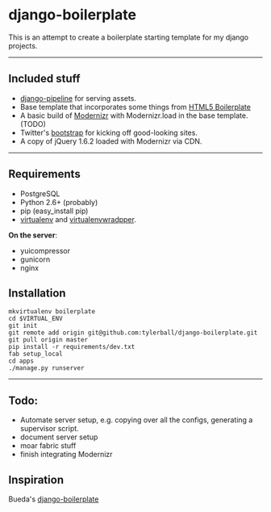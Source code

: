 django-boilerplate
==================

This is an attempt to create a boilerplate starting template for my django projects.

----

Included stuff
--------------

* [django-pipeline][pipe] for serving assets.
* Base template that incorporates some things from [HTML5 Boilerplate][h5b]
* A basic build of [Modernizr][mdnzr] with Modernizr.load in the base template. (TODO)
* Twitter's [bootstrap][boot] for kicking off good-looking sites.
* A copy of jQuery 1.6.2 loaded with Modernizr via CDN.

----

Requirements
------------

* PostgreSQL
* Python 2.6+ (probably)
* pip (easy\_install pip)
* [virtualenv][venv] and [virtualenvwradpper][venvw].

**On the server**:

* yuicompressor
* gunicorn
* nginx

Installation
------------

    mkvirtualenv boilerplate
    cd $VIRTUAL_ENV
    git init
    git remote add origin git@github.com:tylerball/django-boilerplate.git
    git pull origin master
    pip install -r requirements/dev.txt
    fab setup_local
    cd apps
    ./manage.py runserver

----

Todo:
----

* Automate server setup, e.g. copying over all the configs, generating a
  supervisor script.
* document server setup
* moar fabric stuff
* finish integrating Modernizr

Inspiration
-----------

Bueda's [django-boilerplate][bueda]

[h5b]:http://html5boilerplate.com/
[mdnzr]:http://www.modernizr.com/
[pipe]:https://github.com/cyberdelia/django-pipeline
[boot]:https://github.com/twitter/bootstrap
[venv]:http://www.virtualenv.org/en/latest/index.html
[venvw]:http://www.doughellmann.com/docs/virtualenvwrapper/
[bueda]:https://github.com/bueda/django-boilerplate


